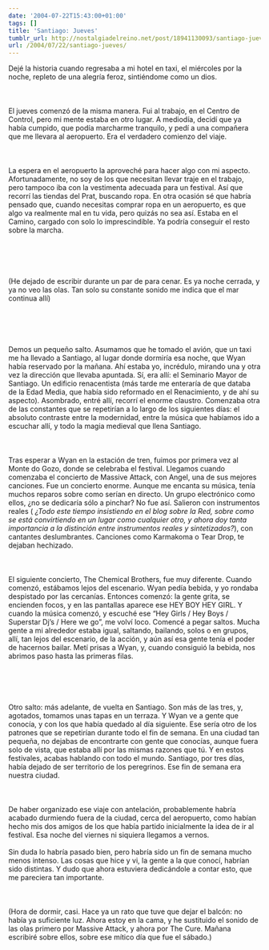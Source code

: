 ```yaml
---
date: '2004-07-22T15:43:00+01:00'
tags: []
title: 'Santiago: Jueves'
tumblr_url: http://nostalgiadelreino.net/post/18941130093/santiago-jueves
url: /2004/07/22/santiago-jueves/
---
```


<p>Dejé la historia cuando regresaba a mi hotel en taxi, el miércoles por la noche, repleto de una alegría feroz, sintiéndome como un dios.<br/><br/><br/><br/>El jueves comenzó de la misma manera. Fui al trabajo, en el Centro de Control, pero mi mente estaba en otro lugar. A mediodía, decidí que ya había cumpido, que podía marcharme tranquilo, y pedí a una compañera que me llevara al aeropuerto. Era el verdadero comienzo del viaje.<br/><br/><br/><br/>La espera en el aeropuerto la aproveché para hacer algo con mi aspecto. Afortunadamente, no soy de los que necesitan llevar traje en el trabajo, pero tampoco iba con la vestimenta adecuada para un festival. Así que recorrí las tiendas del Prat, buscando ropa. En otra ocasión sé que habría pensado que, cuando necesitas comprar ropa en un aeropuerto, es que algo va realmente mal en tu vida, pero quizás no sea así. Estaba en el Camino, cargado con solo lo imprescindible. Ya podría conseguir el resto sobre la marcha. <br/><br/><br/><br/><br/><br/>(He dejado de escribir durante un par de para cenar. Es ya noche cerrada, y ya no veo las olas. Tan solo su constante sonido me indica que el mar continua allí)<br/><br/><br/><br/><br/><br/>Demos un pequeño salto. Asumamos que he tomado el avión, que un taxi me ha llevado a Santiago, al lugar donde dormiría esa noche, que Wyan había reservado por la mañana. Ahí estaba yo, incrédulo, mirando una y otra vez la dirección que llevaba apuntada. Sí, era allí: el Seminario Mayor de Santiago. Un edificio renacentista (más tarde me enteraría de que databa de la Edad Media, que había sido reformado en el Renacimiento, y de ahí su aspecto). Asombrado, entré allí, recorrí el enorme claustro. Comenzaba otra de las constantes que se repetirían a lo largo de los siguientes días: el absoluto contraste entre la modernidad, entre la música que habíamos ido a escuchar allí, y todo la magia medieval que llena Santiago.<br/><br/><br/><br/>Tras esperar a Wyan en la estación de tren, fuimos por primera vez al Monte do Gozo, donde se celebraba el festival. Llegamos cuando comenzaba el concierto de Massive Attack, con Angel, una de sus mejores canciones. Fue un concierto enorme. Aunque me encanta su música, tenía muchos reparos sobre como serían en directo. Un grupo electrónico como ellos, ¿no se dedicaría sólo a pinchar? No fue así. Salieron con instrumentos reales (<em> ¿Todo este tiempo insistiendo en el blog sobre la Red, sobre como se está convirtiendo en un lugar como cualquier otro, y ahora doy tanta importancia a la distinción entre instrumentos reales y sintetizados?</em>), con cantantes deslumbrantes. Canciones como Karmakoma o Tear Drop, te dejaban hechizado.<br/><br/><br/><br/>El siguiente concierto, The Chemical Brothers, fue muy diferente.  Cuando comenzó, estábamos lejos del escenario. Wyan pedía bebida, y yo rondaba despistado por las cercanías. Entonces comenzó: la gente grita, se encienden focos, y en las pantallas aparece ese HEY BOY HEY GIRL. Y cuando la música comenzó, y escuché ese &ldquo;Hey Girls / Hey Boys / Superstar Dj&rsquo;s / Here we go&rdquo;, me volví loco. Comencé a pegar saltos. Mucha gente a mi alrededor estaba igual, saltando, bailando, solos o en grupos, allí, tan lejos del escenario, de la acción, y aún así esa gente tenía el poder de hacernos bailar. Metí prisas a Wyan, y, cuando consiguió la bebida, nos abrimos paso hasta las primeras filas.<br/><br/><br/><br/><br/><br/>Otro salto: más adelante, de vuelta en Santiago. Son más de las tres, y, agotados, tomamos unas tapas en un terraza. Y Wyan ve a gente que conocía, y con los que había quedado al día siguiente. Ese sería otro de los patrones que se repetirían durante todo el fin de semana. En una ciudad tan pequeña, no dejabas de encontrarte con gente que conocías, aunque fuera solo de vista, que estaba allí por las mismas razones que tú. Y en estos festivales, acabas hablando con todo el mundo. Santiago, por tres días, había dejado de ser territorio de los peregrinos. Ese fin de semana era nuestra ciudad.<br/><br/><br/><br/>De haber organizado ese viaje con antelación, probablemente habría acabado durmiendo fuera de la ciudad, cerca del aeropuerto, como habían hecho mis dos amigos de los que había partido inicialmente la idea de ir al festival. Esa noche del viernes ni siquiera llegamos a vernos.<br/><br/>Sin duda lo habría pasado bien, pero habría sido un fin de semana mucho menos intenso. Las cosas que hice y vi, la gente a la que conocí, habrían sido distintas. Y dudo que ahora estuviera dedicándole a contar esto, que me pareciera tan importante.<br/><br/><br/><br/>(Hora de dormir, casi. Hace ya un rato que tuve que dejar el balcón: no había ya suficiente luz. Ahora estoy en la cama, y he sustituido el sonido de las olas primero por Massive Attack, y ahora por The Cure. Mañana escribiré sobre ellos, sobre ese mítico día que fue el sábado.)</p><div class="blogger-post-footer"><img width="1" height="1" src="https://blogger.googleusercontent.com/tracker/1180118427259117074-6217693793717065328?l=nostalgiadelreino.blogspot.com" alt=""/></div>